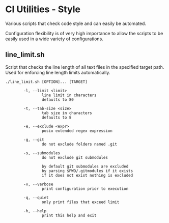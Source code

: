 # CI Utilities - Style

Various scripts that check code style and can easily be automated.

Configuration flexibility is of very high importance to allow the scripts to be
easily used in a wide variety of configurations.

## line_limit.sh

Script that checks the line length of all text files in the specified target
path. Used for enforcing line length limits automatically.

```
./line_limit.sh [OPTION]... [TARGET]

        -l, --limit <limit>
                line limit in characters
                defaults to 80

        -t, --tab-size <size>
                tab size in characters
                defaults to 8

        -e, --exclude <expr>
                posix extended regex expression

        -g, --git
                do not exclude folders named .git

        -s, --submodules
                do not exclude git submodules

                by default git submodules are excluded
                by parsing $PWD/.gitmodules if it exists
                if it does not exist nothing is excluded

        -v, --verbose
                print configuration prior to execution

        -q, --quiet
                only print files that exceed limit

        -h, --help
                print this help and exit
```
